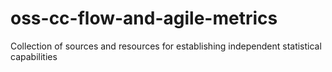 # oss-cc-flow-and-agile-metrics
Collection of sources and resources for establishing independent statistical capabilities
